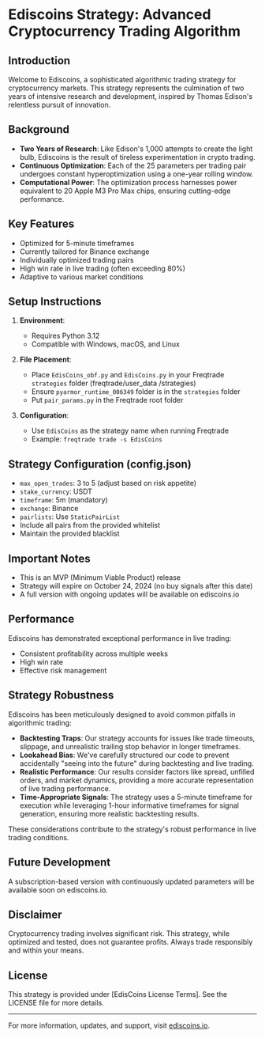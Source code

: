 # Ediscoins Strategy: Advanced Cryptocurrency Trading Algorithm

## Introduction

Welcome to Ediscoins, a sophisticated algorithmic trading strategy for cryptocurrency markets. This strategy represents the culmination of two years of intensive research and development, inspired by Thomas Edison's relentless pursuit of innovation.

## Background

- **Two Years of Research**: Like Edison's 1,000 attempts to create the light bulb, Ediscoins is the result of tireless experimentation in crypto trading.
- **Continuous Optimization**: Each of the 25 parameters per trading pair undergoes constant hyperoptimization using a one-year rolling window.
- **Computational Power**: The optimization process harnesses power equivalent to 20 Apple M3 Pro Max chips, ensuring cutting-edge performance.

## Key Features

- Optimized for 5-minute timeframes
- Currently tailored for Binance exchange
- Individually optimized trading pairs
- High win rate in live trading (often exceeding 80%)
- Adaptive to various market conditions

## Setup Instructions

1. **Environment**: 
   - Requires Python 3.12
   - Compatible with Windows, macOS, and Linux

2. **File Placement**:
   - Place `EdisCoins_obf.py` and `EdisCoins.py` in your Freqtrade `strategies` folder (freqtrade/user_data
/strategies)
   - Ensure `pyarmor_runtime_006349` folder is in the `strategies` folder
   - Put `pair_params.py` in the Freqtrade root folder

3. **Configuration**:
   - Use `EdisCoins` as the strategy name when running Freqtrade
   - Example: `freqtrade trade -s EdisCoins`

## Strategy Configuration (config.json)

- `max_open_trades`: 3 to 5 (adjust based on risk appetite)
- `stake_currency`: USDT
- `timeframe`: 5m (mandatory)
- `exchange`: Binance
- `pairlists`: Use `StaticPairList`
- Include all pairs from the provided whitelist
- Maintain the provided blacklist

## Important Notes

- This is an MVP (Minimum Viable Product) release
- Strategy will expire on October 24, 2024 (no buy signals after this date)
- A full version with ongoing updates will be available on ediscoins.io

## Performance

Ediscoins has demonstrated exceptional performance in live trading:
- Consistent profitability across multiple weeks
- High win rate
- Effective risk management

## Strategy Robustness

Ediscoins has been meticulously designed to avoid common pitfalls in algorithmic trading:

- **Backtesting Traps**: Our strategy accounts for issues like trade timeouts, slippage, and unrealistic trailing stop behavior in longer timeframes.
- **Lookahead Bias**: We've carefully structured our code to prevent accidentally "seeing into the future" during backtesting and live trading.
- **Realistic Performance**: Our results consider factors like spread, unfilled orders, and market dynamics, providing a more accurate representation of live trading performance.
- **Time-Appropriate Signals**: The strategy uses a 5-minute timeframe for execution while leveraging 1-hour informative timeframes for signal generation, ensuring more realistic backtesting results.

These considerations contribute to the strategy's robust performance in live trading conditions.

## Future Development

A subscription-based version with continuously updated parameters will be available soon on ediscoins.io.

## Disclaimer

Cryptocurrency trading involves significant risk. This strategy, while optimized and tested, does not guarantee profits. Always trade responsibly and within your means.

## License

This strategy is provided under [EdisCoins License Terms]. See the LICENSE file for more details.

---

For more information, updates, and support, visit [ediscoins.io](https://ediscoins.io).
